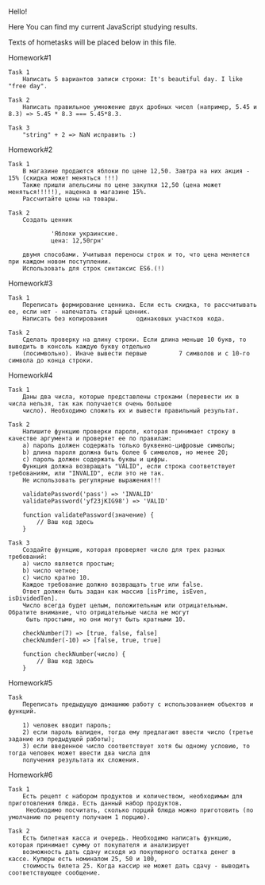 ﻿Hello!

Here You can find my current JavaScript studying results.

Texts of hometasks will be placed below in this file.



Homework#1

	Task 1
		Написать 5 вариантов записи строки: It's beautiful day. I like "free day".

	Task 2
		Написать правильное умножение двух дробных чисел (например, 5.45 и 8.3) => 5.45 * 8.3 === 5.45*8.3.

	Task 3
		"string" + 2 => NaN исправить :)

Homework#2

	Task 1
		В магазине продаются яблоки по цене 12,50. Завтра на них акция - 15% (скидка может меняться !!!)
		Также пришли апельсины по цене закупки 12,50 (цена может меняться!!!!!), наценка в магазине 15%.
		Рассчитайте цены на товары.

	Task 2
		Создать ценник

        		'Яблоки украинские.
        		цена: 12,50грн'

		двумя способами. Учитывая переносы строк и то, что цена меняется при каждом новом поступлении.
		Использовать для строк синтаксис ES6.(!)

Homework#3

	Task 1
		Переписать формирование ценника. Если есть скидка, то рассчитывать ее, если нет - напечатать старый ценник.
		Написать без копирования 		одинаковых участков кода.

	Task 2
		Сделать проверку на длину строки. Если длина меньше 10 букв, то выводить в консоль каждую букву отдельно
		(посимвольно). Иначе вывести первые 		7 символов и с 10-го символа до конца строки.

Homework#4

    Task 1
        Даны два числа, которые представлены строками (перевести их в числа нельзя, так как получается очень большое
        число). Необходимо сложить их и вывести правильный результат.

    Task 2
        Напишите функцию проверки пароля, которая принимает строку в качестве аргумента и проверяет ее по правилам:
        a) пароль должен содержать только буквенно-цифровые символы;
        b) длина пароля должна быть более 6 символов, но менее 20;
        c) пароль должен содержать буквы и цифры.
        Функция должна возвращать "VALID", если строка соответствует требованиям, или "INVALID", если это не так.
        Не использовать регулярные выражения!!!

        validatePassword('pass') => 'INVALID'
        validatePassword('yf23jKIG98') => 'VALID'

        function validatePassword(значение) {
            // Ваш код здесь
        }

    Task 3
        Создайте функцию, которая проверяет число для трех разных требований:
        a) число является простым;
        b) число четное;
        c) число кратно 10.
        Каждое требование должно возвращать true или false.
        Ответ должен быть задан как массив [isPrime, isEven, isDividedTen].
        Число всегда будет целым, положительным или отрицательным. Обратите внимание, что отрицательные числа не могут
         быть простыми, но они могут быть кратными 10.

        checkNumber(7) => [true, false, false]
        checkNumder(-10) => [false, true, true]

        function checkNumber(число) {
            // Ваш код здесь
        }

Homework#5

    Task
        Переписать предыдущую домашнюю работу с использованием объектов и функций.

        1) человек вводит пароль;
        2) если пароль валиден, тогда ему предлагают ввести число (третье задание из предыдущей работы);
        3) если введенное число соответствует хотя бы одному условию, то тогда человек может ввести два числа для
        получения результата их сложения.

Homework#6

    Task 1
        Есть рецепт с набором продуктов и количеством, необходимым для приготовления блюда. Есть данный набор продуктов.
         Необходимо посчитать, сколько порций блюда можно приготовить (по умолчанию по рецепту получаем 1 порцию).

    Task 2
        Есть билетная касса и очередь. Необходимо написать функцию, которая принимает сумму от покупателя и анализирует
        возможность дать сдачу исходя из покупюрного остатка денег в кассе. Купюры есть номиналом 25, 50 и 100,
        стоимость билета 25. Когда кассир не может дать сдачу - выводить соответствующее сообщение.